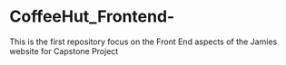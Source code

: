 # CoffeeHut_Frontend-
This is the first repository focus on the Front End aspects of the Jamies website for Capstone Project
